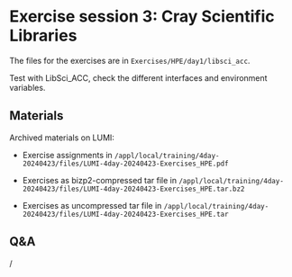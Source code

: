 # Exercise session 3: Cray Scientific Libraries

The files for the exercises are in
`Exercises/HPE/day1/libsci_acc`.

Test with LibSci_ACC, check the different interfaces and environment variables.


## Materials

<!--
No materials available at the moment.
-->

<!--
Temporary location of materials (for the lifetime of the training project):

-   See `/project/project_465001098/Slides/HPE/Exercises.pdf` or
    `/project/project_465001098/Slides/HPE/Exercises_day1.pdf` (whichever is present).

-   The files for the exercises are in
    `/project/project_465001098/Exercises/HPE/day1/libsci_acc` (for the lifetime of the project).

-   See the exercise notes in
    `/project/project_465001098/Slides/HPE/Exercises.pdf` (for the lifetime of the project)
    for more information.

Temporary web-available materials:

-    Overview exercise assignments day 1 temporarily available on
     [this link](https://462000265.lumidata.eu/4day-20240423/files/LUMI-4day-20240423-1_Exercises_day1.pdf)
-->

Archived materials on LUMI:

-   Exercise assignments in `/appl/local/training/4day-20240423/files/LUMI-4day-20240423-Exercises_HPE.pdf`

-   Exercises as bizp2-compressed tar file in
    `/appl/local/training/4day-20240423/files/LUMI-4day-20240423-Exercises_HPE.tar.bz2`

-   Exercises as uncompressed tar file in
    `/appl/local/training/4day-20240423/files/LUMI-4day-20240423-Exercises_HPE.tar`


## Q&A

/

